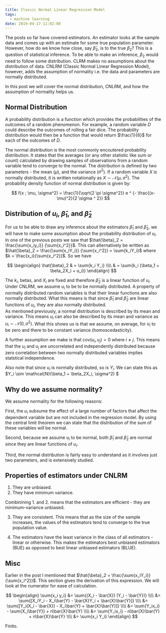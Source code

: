 ```yaml
---
title: Classic Normal Linear Regression Model
tags:
  - machine learning
date: 2019-04-17 11:02:08
---
```



The posts so far have covered estimators. An estimator looks at the sample data and comes up with an estimate for some true population parameter. However, how do we know how close, say $\hat{\beta}_2$, is to the true $\beta_2$? This is a question of statistical inference. To be able to make an inference, $\beta_2$ would need to follow some distribution. CLRM makes no assumptions about the distribution of data. CNLRM (Classic Normal Linear Regression Model), however, adds the assumption of normality i.e. the data and parameters are normally distributed.  

In this post we will cover the normal distribution, CNLRM, and how the assumption of normality helps us.  

## Normal Distribution  

A probability distribution is a function which provides the probabilities of the outcomes of a random phenomenon. For example, a random variable $D$ could describe the outcomes of rolling a fair dice. The probability distribution would then be a function that would return $\frac{1}{6}$ for each of the outcomes of $D$.

The normal distribution is the most commonly encoutered probability distribution. It states that the averages (or any other statistic like sum or count) calculated by drawing samples of observations from a random variable tend to converge to the normal. The distribution is defined by two parameters - the mean ($\mu$), and the variance ($\sigma^2$). If a random variable $X$ is normally distributed, it is written notationally as $X \sim \mathcal{N}(\mu, \sigma^2)$. The probability density function of normal distribution is given by:  

$$  
f(x ; \mu, \sigma^2) = \frac{1}{\sqrt{2 \pi \sigma^2}} e ^ {- \frac{(x-\mu)^2}{2 \sigma ^ 2}}
$$  

## Distribution of $u_i$, $\hat{\beta}_1$, and $\hat{\beta}_2$

For us to be able to draw any inference about the estimators $\hat{\beta}_1$ and $\hat{\beta}_2$, we will have to make some assumption about the probability distribution of $u_i$. In one of the previous posts we saw that $\hat{\beta}_2 = \frac{\sum{x_iy_i}} {\sum{x_i^2}}$. This can alternatively be written as $\hat{\beta}_2 = \frac{\sum{x_iY_i}} {\sum{x_i^2}} = \sum{k_iY_i}$ where $k = \frac{x_i}{\sum{x_i^2}}$. So we have  

$$
\begin{align}
\hat{\beta}_2 & = \sum{k_i Y_i} \\\\
& = \sum{k_i (\beta_1 + \beta_2X_i + u_i)} 
\end{align} 
$$ 

The $k_i$, betas, and $X_i$ are fixed and therefore $\hat{\beta}_2$ is a linear function of $u_i$. Under CNLRM, we assume $u_i$ to be to be normally distributed. A property of normally distributed random variables is that their linear functions are also normally distributed. What this means is that since $\hat{\beta}_1$ and $\hat{\beta}_2$ are linear functions of $u_i$, they are also normally distributed.  
As mentioned previously, a normal distribution is described by its mean and variance. This means $u_i$ can also be described by its mean and variance as $u_i \sim \mathcal{N}(0, \sigma^2)$. What this shows us is that we assume, on average, for $u_i$ to be zero and there to be constant variance (homoscedasticity). 

A further assumption we make is that $cov(u_i, u_j) = 0$ where $i \ne j$. This means that the $u_i$ and $u_j$ are uncorrelated and independently distributed because zero correlation between two normally distributed variables implies statstical independence. 

Also note that since $u_i$ is normally distributed, so is $Y_i$. We can state this as $Y_i \sim \mathcal{N}(\beta_1 + \beta_2X_i, \sigma^2) $ 

## Why do we assume normality?  

We assume normality for the following reasons:  

First, the $u_i$ subsume the effect of a large number of factors that affect the dependent variable but are not included in the regression model. By using the central limit theorem we can state that the distribution of the sum of these variables will be normal. 

Second, because we assume $u_i$ to be normal, both $\hat{\beta}_1$ and $\hat{\beta}_2$ are normal since they are linear functions of $u_i$.  

Third, the normal distribution is fairly easy to understand as it involves just two parameters, and is extensively studied.  

## Properties of estimators under CNLRM  

1. They are unbiased.  
2. They have minimum variance.  

Combinining 1. and 2. means that the estimators are efficient - they are minimum-variance unbiased.  

3. They are consistent. This means that as the size of the sample increases, the values of the estimators tend to converge to the true population value.  

4. The estimators have the least variance in the class of all estimators - linear or otherwise. This makes the estimators best unbiased estimators (BUE) as opposed to best linear unbiased estimators (BLUE).

## Misc  

Earlier in the post I mentioned that $\hat{\beta}_2 = \frac{\sum{x_iY_i}} {\sum{x_i^2}}$. This section gives the derivation of this expression. We will look at the numerator for ease of calculation.  

$$
\begin{align} 
\sum{x_i y_i} &=  \sum{(X_i - \bar{X}) (Y_i - \bar{Y})} \\\\
&= \sum{[X_iY_i - X_i\bar{Y} - \bar{X}Y_i + \bar{X}\bar{Y}]} \\\\
&= \sum{[Y_i(X_i - \bar{X}) - X_i\bar{Y} + \bar{X}\bar{Y}]} \\\\ 
&= \sum{Y_ix_i} - \sum{X_i\bar{Y}} + n\bar{X}\bar{Y} \\\\ 
&= \sum{Y_ix_i} - n\bar{X}\bar{Y} + n\bar{X}\bar{Y} \\\\ 
&= \sum{x_i Y_i} 
\end{align}
$$


Finito.
